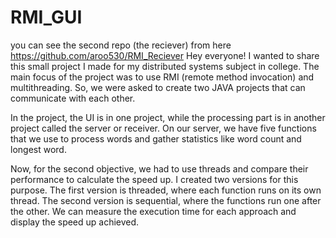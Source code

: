 # RMI_GUI
you can see the second repo (the reciever) from here https://github.com/aroo530/RMI_Reciever
Hey everyone! I wanted to share this small project I made for my distributed systems subject in college. The main focus of the project was to use RMI (remote method invocation) and multithreading. So, we were asked to create two JAVA projects that can communicate with each other.

In the project, the UI is in one project, while the processing part is in another project called the server or receiver. On our server, we have five functions that we use to process words and gather statistics like word count and longest word.

Now, for the second objective, we had to use threads and compare their performance to calculate the speed up. I created two versions for this purpose. The first version is threaded, where each function runs on its own thread. The second version is sequential, where the functions run one after the other. We can measure the execution time for each approach and display the speed up achieved.
